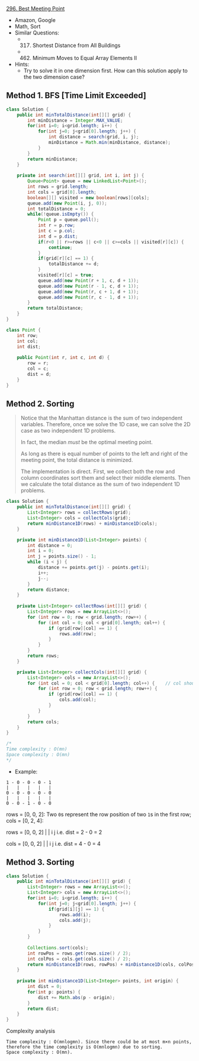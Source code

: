 [296. Best Meeting Point](https://leetcode.com/problems/best-meeting-point/)

* Amazon, Google
* Math, Sort
* Similar Questions:
    * 317. Shortest Distance from All Buildings
    * 462. Minimum Moves to Equal Array Elements II
* Hints:
    * Try to solve it in one dimension first. How can this solution apply to the two dimension case?
    
    
## Method 1. BFS [Time Limit Exceeded]
```java 
class Solution {
    public int minTotalDistance(int[][] grid) {
        int minDistance = Integer.MAX_VALUE;
        for(int i=0; i<grid.length; i++) {
            for(int j=0; j<grid[0].length; j++) {
                int distance = search(grid, i, j);
                minDistance = Math.min(minDistance, distance);
            }
        }
        return minDistance;
    }
    
    private int search(int[][] grid, int i, int j) {
        Queue<Point> queue = new LinkedList<Point>();
        int rows = grid.length;
        int cols = grid[0].length;
        boolean[][] visited = new boolean[rows][cols];
        queue.add(new Point(i, j, 0));
        int totalDistance = 0;
        while(!queue.isEmpty()) {
            Point p = queue.poll();
            int r = p.row;
            int c = p.col;
            int d = p.dist;
            if(r<0 || r>=rows || c<0 || c>=cols || visited[r][c]) {
                continue;
            }
            if(grid[r][c] == 1) {
                totalDistance += d;
            }
            visited[r][c] = true;
            queue.add(new Point(r + 1, c, d + 1));
            queue.add(new Point(r - 1, c, d + 1));
            queue.add(new Point(r, c + 1, d + 1));
            queue.add(new Point(r, c - 1, d + 1));
        }
        return totalDistance;
    }
}

class Point {
    int row;
    int col;
    int dist;
    
    public Point(int r, int c, int d) {
        row = r;
        col = c;
        dist = d;
    }
}
```


## Method 2. Sorting
> Notice that the Manhattan distance is the sum of two independent variables.
> Therefore, once we solve the 1D case, we can solve the 2D case as two independent 1D problems.
>
> In fact, the median *must* be the optimal meeting point.
>
> As long as there is equal number of points to the left and right of the meeting point, the total distance is minimized.
> 
> The implementation is direct. 
> First, we collect both the row and column coordinates sort them and select their middle elements.
> Then we calculate the total distance as the sum of two independent 1D problems.
```java 
class Solution {
    public int minTotalDistance(int[][] grid) {
        List<Integer> rows = collectRows(grid);
        List<Integer> cols = collectCols(grid);
        return minDistance1D(rows) + minDistance1D(cols);
    }

    private int minDistance1D(List<Integer> points) {
        int distance = 0;
        int i = 0;
        int j = points.size() - 1;
        while (i < j) {
            distance += points.get(j) - points.get(i);
            i++;
            j--;
        }
        return distance;
    }
    
    private List<Integer> collectRows(int[][] grid) {
        List<Integer> rows = new ArrayList<>();
        for (int row = 0; row < grid.length; row++) {
            for (int col = 0; col < grid[0].length; col++) {
                if (grid[row][col] == 1) {
                    rows.add(row);
                }
            }
        }
        return rows;
    }

    private List<Integer> collectCols(int[][] grid) {
        List<Integer> cols = new ArrayList<>();
        for (int col = 0; col < grid[0].length; col++) {    // col should be the outer loop
            for (int row = 0; row < grid.length; row++) {
                if (grid[row][col] == 1) {
                    cols.add(col);
                }
            }
        }
        return cols;
    }
}

/*
Time complexity : O(mn)
Space complexity : O(mn)
*/
```

* Example:     
```
1 - 0 - 0 - 0 - 1
|   |   |   |   |
0 - 0 - 0 - 0 - 0
|   |   |   |   |
0 - 0 - 1 - 0 - 0
```

rows = [0, 0, 2]: Two `0`s represent the row position of two `1`s in the first row;         
cols = [0, 2, 4]: 

rows = [0, 0, 2]
        |     |
        i     j
i.e. dist = 2 - 0 = 2

cols = [0, 0, 2]
        |     |
        i     j
i.e. dist = 4 - 0 = 4


## Method 3. Sorting
```java 
class Solution {
    public int minTotalDistance(int[][] grid) {
        List<Integer> rows = new ArrayList<>();
        List<Integer> cols = new ArrayList<>();
        for(int i=0; i<grid.length; i++) {
            for(int j=0; j<grid[0].length; j++) {
                if(grid[i][j] == 1) {
                    rows.add(i);
                    cols.add(j);
                }
            }
        }
        
        Collections.sort(cols);
        int rowPos = rows.get(rows.size() / 2);
        int colPos = cols.get(cols.size() / 2);
        return minDistance1D(rows, rowPos) + minDistance1D(cols, colPos);
    }
    
    private int minDistance1D(List<Integer> points, int origin) {
        int dist = 0;
        for(int p: points) {
            dist += Math.abs(p - origin);
        }
        return dist;
    }
}
```

Complexity analysis

    Time complexity : O(mnlog⁡mn). Since there could be at most m×n points, therefore the time complexity is O(mnlog⁡mn) due to sorting.
    Space complexity : O(mn).

